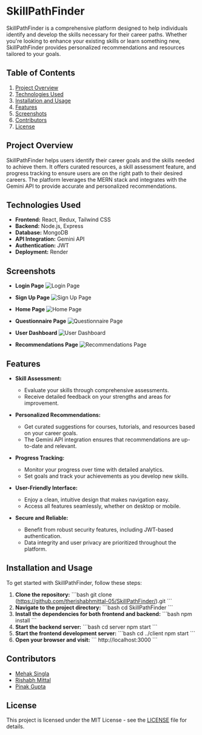 
# SkillPathFinder

SkillPathFinder is a comprehensive platform designed to help individuals identify and develop the skills necessary for their career paths. Whether you're looking to enhance your existing skills or learn something new, SkillPathFinder provides personalized recommendations and resources tailored to your goals.

## Table of Contents
1. [Project Overview](#project-overview)
2. [Technologies Used](#technologies-used)
3. [Installation and Usage](#installation-and-usage)
4. [Features](#features)
5. [Screenshots](#screenshots)
6. [Contributors](#contributors)
7. [License](#license)

## Project Overview

SkillPathFinder helps users identify their career goals and the skills needed to achieve them. It offers curated resources, a skill assessment feature, and progress tracking to ensure users are on the right path to their desired careers. The platform leverages the MERN stack and integrates with the Gemini API to provide accurate and personalized recommendations.

## Technologies Used

- **Frontend:** React, Redux, Tailwind CSS
- **Backend:** Node.js, Express
- **Database:** MongoDB
- **API Integration:** Gemini API
- **Authentication:** JWT
- **Deployment:** Render

## Screenshots

- **Login Page**
  ![Login Page](assets/login.png)

- **Sign Up Page**
  ![Sign Up Page](assets/signup.png)

- **Home Page**
  ![Home Page](assets/home.png)

- **Questionnaire Page**
  ![Questionnaire Page](assets/questionnaire.png)

- **User Dashboard**
  ![User Dashboard](assets/userdashboard.png)

- **Recommendations Page**
  ![Recommendations Page](assets/recommendations.png)

## Features

- **Skill Assessment:** 
  - Evaluate your skills through comprehensive assessments.
  - Receive detailed feedback on your strengths and areas for improvement.

- **Personalized Recommendations:**
  - Get curated suggestions for courses, tutorials, and resources based on your career goals.
  - The Gemini API integration ensures that recommendations are up-to-date and relevant.

- **Progress Tracking:**
  - Monitor your progress over time with detailed analytics.
  - Set goals and track your achievements as you develop new skills.

- **User-Friendly Interface:**
  - Enjoy a clean, intuitive design that makes navigation easy.
  - Access all features seamlessly, whether on desktop or mobile.

- **Secure and Reliable:**
  - Benefit from robust security features, including JWT-based authentication.
  - Data integrity and user privacy are prioritized throughout the platform.

## Installation and Usage

To get started with SkillPathFinder, follow these steps:

1. **Clone the repository:**
   \`\`\`bash
   git clone (https://github.com/therishabhmittal-05/SkillPathFinder/).git
   \`\`\`
2. **Navigate to the project directory:**
   \`\`\`bash
   cd SkillPathFinder
   \`\`\`
3. **Install the dependencies for both frontend and backend:**
   \`\`\`bash
   npm install
   \`\`\`
4. **Start the backend server:**
   \`\`\`bash
   cd server
   npm start
   \`\`\`
5. **Start the frontend development server:**
   \`\`\`bash
   cd ../client
   npm start
   \`\`\`
6. **Open your browser and visit:**
   \`\`\`
   http://localhost:3000
   \`\`\`

## Contributors

- [Mehak Singla](https://github.com/mehaksingla2005)
- [Rishabh Mittal](https://github.com/therishabhmittal-05)
- [Pinak Gupta](https://github.com/PinakGupta)

## License

This project is licensed under the MIT License - see the [LICENSE](LICENSE) file for details.
